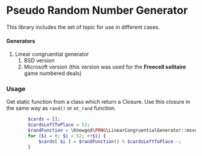 # Pseudo Random Number Generator

This library includes the set of _topic_ for use in different cases.

#### Generators
1. Linear congruential generator
    1. BSD version
    2. Microsoft version (this version was used for the **Freecell solitaire** game numbered deals)


### Usage
Get static function from a class which return a Closure. Use this closure in the same way as `rand()` or `mt_rand` function.
```php
        $cards = [];
        $cardsLeftToPlace = 52;
        $randFunction = \Knowgod\PRNG\LinearCongruentialGenerator::msvcrt_rand($gamenumber);
        for ($i = 0; $i < 52; ++$i) {
            $cards[ $i ] = $randFunction() % $cardsLeftToPlace--;
        }
```
